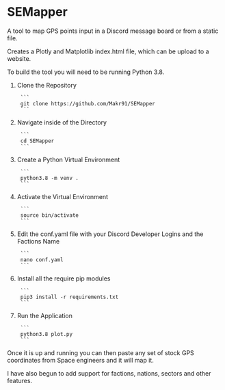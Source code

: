 # SEMapper
A tool to map GPS points input in a Discord message board or from a static file. 

Creates a Plotly and Matplotlib index.html file, which can be upload to a website.


To build the tool you will need to be running Python 3.8.


1) Clone the Repository 
    
        ```
        git clone https://github.com/Makr91/SEMapper
        ```
2) Navigate inside of the Directory
    
        ```
        cd SEMapper
        ```
3) Create a Python Virtual Environment

        ```
        python3.8 -m venv .
        ```
4) Activate the Virtual Environment

        ```  
        source bin/activate
        ```
5) Edit the conf.yaml file with your Discord Developer Logins and the Factions Name
        
        ```  
        nano conf.yaml
        ```  
6) Install all the require pip modules
        
        ```  
        pip3 install -r requirements.txt
        ```  
7) Run the Application
        
        ```  
        python3.8 plot.py
        ```  

Once it is up and running you can then paste any set of stock GPS coordinates from Space engineers and it will map it. 


I have also begun to add support for factions, nations, sectors and other features.
